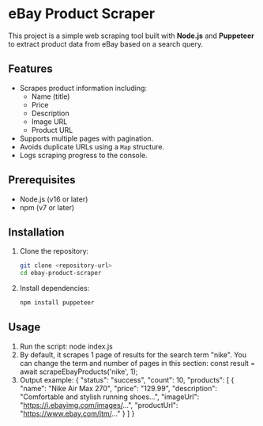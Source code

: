 # eBay Product Scraper

This project is a simple web scraping tool built with **Node.js** and **Puppeteer** to extract product data from eBay based on a search query.

##  Features

- Scrapes product information including:
  - Name (title)
  - Price
  - Description
  - Image URL
  - Product URL
- Supports multiple pages with pagination.
- Avoids duplicate URLs using a `Map` structure.
- Logs scraping progress to the console.

##  Prerequisites

- Node.js (v16 or later)
- npm (v7 or later)

##  Installation

1. Clone the repository:
   ```bash
   git clone <repository-url>
   cd ebay-product-scraper
2. Install dependencies:
   ```bash
   npm install puppeteer

##  Usage 

1. Run the script:
node index.js
2. By default, it scrapes 1 page of results for the search term "nike".
You can change the term and number of pages in this section:
const result = await scrapeEbayProducts('nike', 1);
3. Output example:
{
  "status": "success",
  "count": 10,
  "products": [
    {
      "name": "Nike Air Max 270",
      "price": "129.99",
      "description": "Comfortable and stylish running shoes...",
      "imageUrl": "https://i.ebayimg.com/images/...",
      "productUrl": "https://www.ebay.com/itm/..."
    }
  ]
}

